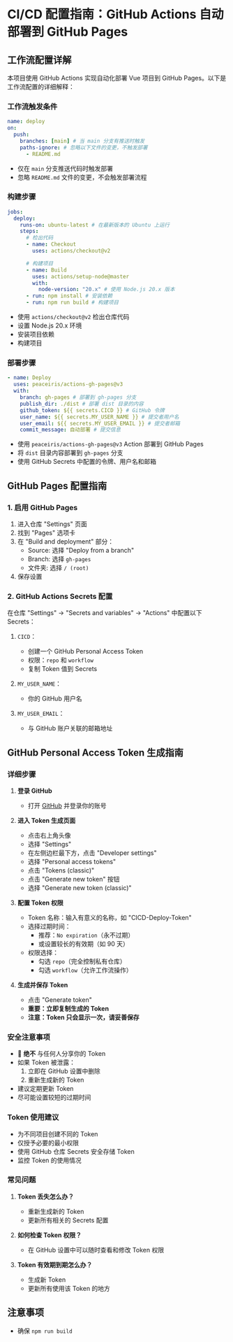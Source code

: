 # CI/CD 配置指南：GitHub Actions 自动部署到 GitHub Pages

## 工作流配置详解

本项目使用 GitHub Actions 实现自动化部署 Vue 项目到 GitHub Pages。以下是工作流配置的详细解释：

### 工作流触发条件

```yaml
name: deploy
on:
  push:
    branches: [main] # 当 main 分支有推送时触发
    paths-ignore: # 忽略以下文件的变更，不触发部署
      - README.md
```

- 仅在 `main` 分支推送代码时触发部署
- 忽略 `README.md` 文件的变更，不会触发部署流程

### 构建步骤

```yaml
jobs:
  deploy:
    runs-on: ubuntu-latest # 在最新版本的 Ubuntu 上运行
    steps:
      # 检出代码
      - name: Checkout
        uses: actions/checkout@v2

      # 构建项目
      - name: Build
        uses: actions/setup-node@master
        with:
          node-version: "20.x" # 使用 Node.js 20.x 版本
      - run: npm install # 安装依赖
      - run: npm run build # 构建项目
```

- 使用 `actions/checkout@v2` 检出仓库代码
- 设置 Node.js 20.x 环境
- 安装项目依赖
- 构建项目

### 部署步骤

```yaml
- name: Deploy
  uses: peaceiris/actions-gh-pages@v3
  with:
    branch: gh-pages # 部署到 gh-pages 分支
    publish_dir: ./dist # 部署 dist 目录的内容
    github_token: ${{ secrets.CICD }} # GitHub 令牌
    user_name: ${{ secrets.MY_USER_NAME }} # 提交者用户名
    user_email: ${{ secrets.MY_USER_EMAIL }} # 提交者邮箱
    commit_message: 自动部署 # 提交信息
```

- 使用 `peaceiris/actions-gh-pages@v3` Action 部署到 GitHub Pages
- 将 `dist` 目录内容部署到 `gh-pages` 分支
- 使用 GitHub Secrets 中配置的令牌、用户名和邮箱

## GitHub Pages 配置指南

### 1. 启用 GitHub Pages

1. 进入仓库 "Settings" 页面
2. 找到 "Pages" 选项卡
3. 在 "Build and deployment" 部分：
   - Source: 选择 "Deploy from a branch"
   - Branch: 选择 `gh-pages`
   - 文件夹: 选择 `/ (root)`
4. 保存设置

### 2. GitHub Actions Secrets 配置

在仓库 "Settings" -> "Secrets and variables" -> "Actions" 中配置以下 Secrets：

1. `CICD`：

   - 创建一个 GitHub Personal Access Token
   - 权限：`repo` 和 `workflow`
   - 复制 Token 值到 Secrets

2. `MY_USER_NAME`：

   - 你的 GitHub 用户名

3. `MY_USER_EMAIL`：
   - 与 GitHub 账户关联的邮箱地址

## GitHub Personal Access Token 生成指南

### 详细步骤

1. **登录 GitHub**

   - 打开 [GitHub](https://github.com) 并登录你的账号

2. **进入 Token 生成页面**

   - 点击右上角头像
   - 选择 "Settings"
   - 在左侧边栏最下方，点击 "Developer settings"
   - 选择 "Personal access tokens"
   - 点击 "Tokens (classic)"
   - 点击 "Generate new token" 按钮
   - 选择 "Generate new token (classic)"

3. **配置 Token 权限**

   - Token 名称：输入有意义的名称，如 "CICD-Deploy-Token"
   - 选择过期时间：
     - 推荐：`No expiration`（永不过期）
     - 或设置较长的有效期（如 90 天）
   - 权限选择：
     - 勾选 `repo`（完全控制私有仓库）
     - 勾选 `workflow`（允许工作流操作）

4. **生成并保存 Token**
   - 点击 "Generate token"
   - **重要：立即复制生成的 Token**
   - **注意：Token 只会显示一次，请妥善保存**

### 安全注意事项

- 🚨 **绝不** 与任何人分享你的 Token
- 如果 Token 被泄露：
  1. 立即在 GitHub 设置中删除
  2. 重新生成新的 Token
- 建议定期更新 Token
- 尽可能设置较短的过期时间

### Token 使用建议

- 为不同项目创建不同的 Token
- 仅授予必要的最小权限
- 使用 GitHub 仓库 Secrets 安全存储 Token
- 监控 Token 的使用情况

### 常见问题

1. **Token 丢失怎么办？**

   - 重新生成新的 Token
   - 更新所有相关的 Secrets 配置

2. **如何检查 Token 权限？**

   - 在 GitHub 设置中可以随时查看和修改 Token 权限

3. **Token 有效期到期怎么办？**
   - 生成新 Token
   - 更新所有使用该 Token 的地方

## 注意事项

- 确保 `npm run build`
